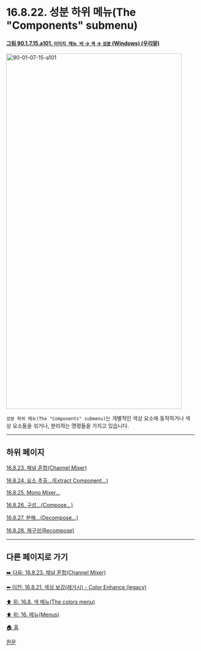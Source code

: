 # 16.8.22. 성분 하위 메뉴(The "Components" submenu)

<a id="90-01-07-15-a101"></a>

#### [그림 90.1.7.15.a101. `이미지 메뉴 바` → `색` → `성분` (Windows) (우리말)](./90-01-07-15-00-components.md#90-01-07-15-a101)
<img width="469" height="947" alt="90-01-07-15-a101" src="https://github.com/user-attachments/assets/e2bd3377-afd3-4cbc-b5e5-b4922986dc9a" />

`성분 하위 메뉴(The "Components" submenu)`는 개별적인 색상 요소에 동작하거나 색상 요소들을 섞거나, 분리하는 명령들을 가지고 있습니다.

***

## 하위 페이지

[16.8.23. 채널 혼합(Channel Mixer)](./16-08-23-00-channel-mixer.md)

[16.8.24. 요소 추출…(Extract Component…)](./16-08-24-00-extract-component.md)

[16.8.25. Mono Mixer…](./16-08-25-00-mono-mixer.md)

[16.8.26. 구성…(Compose…)](./16-08-26-00-compose.md)

[16.8.27. 분해…(Decompose…)](./16-08-27-00-decompose.md)

[16.8.28. 재구성(Recompose)](./16-08-28-recompose.md)

***

## 다른 페이지로 가기

[➡️ 다음: 16.8.23. 채널 혼합(Channel Mixer)](./16-08-23-00-channel-mixer.md)

[⬅️ 이전: 16.8.21. 색상 보강(레거시) - Color Enhance (legacy)](./16-08-21-color-enhance-legacy.md)

[⬆️ 위: 16.8. 색 메뉴(The colors menu)](./16-08-00-the-colors-menu.md)

[⬆️ 위: 16. 메뉴(Menus)](./16-00-menus.md)

[🏠 홈](./00-home.md)

[원문](https://docs.gimp.org/2.10/ko/gimp-colors-components-menu.html)